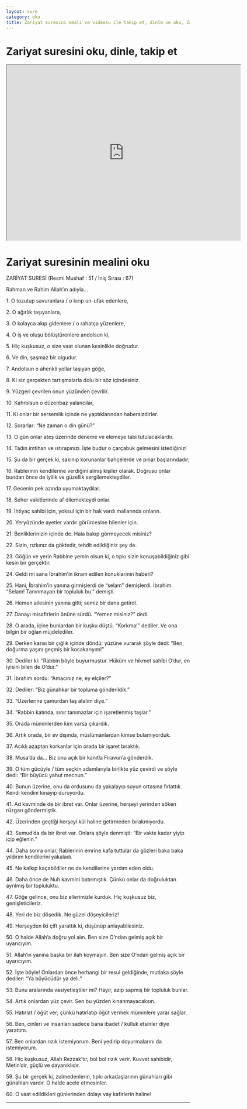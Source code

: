 ```yaml
---
layout: sure
category: oku
title: Zariyat suresini meali ve videosu ile takip et, dinle ve oku, Zariyat dinle, Zariyat meali.
---
```


<div class="container">
  <div class="row">
    <div class="col-lg-12">
      <h1>Zariyat suresini oku, dinle, takip et</h1>
      <div class="div-youtube-embed">
        <iframe width="640" height="480" src="https://www.youtube.com/embed/http://">frameborder="0" allowfullscreen></iframe>
      </div>
    </div>
  </div>

  <div class="row">
    <div class="col-lg-12">
      <h1>Zariyat suresinin mealini oku</h1>
      <div><p>ZARİYAT SURESİ (Resmi Mushaf : 51 / İniş Sırası : 67)</p><p>Rahman ve Rahim Allah’ın adıyla…</p><p></p><p></p><p>1. O tozutup savuranlara / o kırıp un-ufak edenlere,</p><p></p><p></p><p>2. O ağırlık taşıyanlara,</p><p></p><p></p><p>3. O kolayca akıp gidenlere / o rahatça yüzenlere,</p><p></p><p></p><p>4. O iş ve oluşu bölüştürenlere andolsun ki,</p><p></p><p></p><p>5. Hiç kuşkusuz, o size vaat olunan kesinlikle doğrudur.</p><p></p><p></p><p>6. Ve din, şaşmaz bir olgudur.</p><p></p><p></p><p>7. Andolsun o ahenkli yollar taşıyan göğe,</p><p></p><p></p><p>8. Ki siz gerçekten tartışmalarla dolu bir söz içindesiniz.</p><p></p><p></p><p>9. Yüzgeri çevrilen onun yüzünden çevrilir.</p><p></p><p></p><p>10. Kahrolsun o düzenbaz yalancılar,</p><p></p><p></p><p>11. Ki onlar bir sersemlik içinde ne yaptıklarından habersizdirler.</p><p></p><p></p><p>12. Sorarlar: “Ne zaman o din günü?”</p><p></p><p></p><p>13. O gün onlar ateş üzerinde deneme ve elemeye tabi tutulacaklardır.</p><p></p><p></p><p>14. Tadın imtihan ve ıstırapınızı. İşte budur o çarçabuk gelmesini istediğiniz!</p><p></p><p></p><p>15. Şu da bir gerçek ki, sakınıp korunanlar bahçelerde ve pınar başlarındadır;</p><p></p><p></p><p>16. Rablerinin kendilerine verdiğini almış kişiler olarak. Doğrusu onlar bundan önce de iyilik ve güzellik sergilemekteydiler.</p><p></p><p></p><p>17. Gecenin pek azında uyumaktaydılar.</p><p></p><p></p><p>18. Seher vakitlerinde af dilemekteydi onlar.</p><p></p><p></p><p>19. İhtiyaç sahibi için, yoksul için bir hak vardı mallarında onların.</p><p></p><p></p><p>20. Yeryüzünde ayetler vardır görürcesine bilenler için.</p><p></p><p></p><p>21. Benliklerinizin içinde de. Hala bakıp görmeyecek misiniz?</p><p></p><p></p><p>22. Sizin, rızkınız da göktedir, tehdit edildiğiniz şey de.</p><p></p><p></p><p>23. Göğün ve yerin Rabbine yemin olsun ki, o tıpkı sizin konuşabildiğiniz gibi kesin bir gerçektir.</p><p></p><p></p><p>24. Geldi mi sana İbrahim’in ikram edilen konuklarının haberi?</p><p></p><p></p><p>25. Hani, İbrahim’in yanına girmişlerdi de “selam” demişlerdi. İbrahim: “Selam! Tanınmayan bir topluluk bu.” demişti.</p><p></p><p></p><p>26. Hemen ailesinin yanına gitti; semiz bir dana getirdi.</p><p></p><p></p><p>27. Danayı misafirlerin önüne sürdü. “Yemez misiniz?” dedi.</p><p></p><p></p><p>28. O arada, içine bunlardan bir kuşku düştü. “Korkma!” dediler. Ve ona bilgin bir oğlan müjdelediler.</p><p></p><p></p><p>29. Derken karısı bir çığlık içinde döndü; yüzüne vurarak şöyle dedi: “Ben, doğurma yaşını geçmiş bir kocakarıyım!”</p><p></p><p></p><p>30. Dediler ki: “Rabbin böyle buyurmuştur. Hüküm ve hikmet sahibi O’dur, en iyisini bilen de O’dur.”</p><p></p><p></p><p>31. İbrahim sordu: “Amacınız ne, ey elçiler?”</p><p></p><p></p><p>32. Dediler: “Biz günahkar bir topluma gönderildik.”</p><p></p><p></p><p>33. “Üzerlerine çamurdan taş atalım diye.”</p><p></p><p></p><p>34. “Rabbin katında, sınır tanımazlar için işaretlenmiş taşlar.”</p><p></p><p></p><p>35. Orada müminlerden kim varsa çıkardık.</p><p></p><p></p><p>36. Artık orada, bir ev dışında, müslümanlardan kimse bulamıyorduk.</p><p></p><p></p><p>37. Acıklı azaptan korkanlar için orada bir işaret bıraktık.</p><p></p><p></p><p>38. Musa’da da… Biz onu açık bir kanıtla Firavun’a gönderdik.</p><p></p><p></p><p>39. O tüm gücüyle / tüm seçkin adamlarıyla birlikte yüz çevirdi ve şöyle dedi: “Bir büyücü yahut mecnun.”</p><p></p><p></p><p>40. Bunun üzerine, onu da ordusunu da yakalayıp suyun ortasına fırlattık. Kendi kendini kınayıp duruyordu.</p><p></p><p></p><p>41. Ad kavminde de bir ibret var. Onlar üzerine, herşeyi yerinden söken rüzgarı göndermiştik.</p><p></p><p></p><p>42. Üzerinden geçtiği herşeyi kül haline getirmeden bırakmıyordu.</p><p></p><p></p><p>43. Semud’da da bir ibret var. Onlara şöyle denmişti: “Bir vakte kadar yiyip içip eğlenin.”</p><p></p><p></p><p>44. Daha sonra onlar, Rablerinin emrine kafa tuttular da gözleri baka baka yıldırım kendilerini yakaladı.</p><p></p><p></p><p>45. Ne kalkıp kaçabildiler ne de kendilerine yardım eden oldu.</p><p></p><p></p><p>46. Daha önce de Nuh kavmini batırmıştık. Çünkü onlar da doğruluktan ayrılmış bir topluluktu.</p><p></p><p></p><p>47. Göğe gelince, onu biz ellerimizle kurduk. Hiç kuşkusuz biz, genişleticileriz.</p><p></p><p></p><p>48. Yeri de biz döşedik. Ne güzel döşeyicileriz!</p><p></p><p></p><p>49. Herşeyden iki çift yarattık ki, düşünüp anlayabilesiniz.</p><p></p><p></p><p>50. O halde Allah’a doğru yol alın. Ben size O’ndan gelmiş açık bir uyarıcıyım.</p><p></p><p></p><p>51. Allah’ın yanına başka bir ilah koymayın. Ben size O’ndan gelmiş açık bir uyarıcıyım.</p><p></p><p></p><p>52. İşte böyle! Onlardan önce herhangi bir resul geldiğinde, mutlaka şöyle dediler: “Ya büyücüdür ya deli.”</p><p></p><p></p><p>53. Bunu aralarında vasiyetleştiler mi? Hayır, azıp sapmış bir topluluk bunlar.</p><p></p><p></p><p>54. Artık onlardan yüz çevir. Sen bu yüzden kınanmayacaksın.</p><p></p><p></p><p>55. Hatırlat / öğüt ver; çünkü hatırlatıp öğüt vermek müminlere yarar sağlar.</p><p></p><p></p><p>56. Ben, cinleri ve insanları sadece bana ibadet / kulluk etsinler diye yarattım.</p><p></p><p></p><p>57. Ben onlardan rızık istemiyorum. Beni yedirip doyurmalarını da istemiyorum.</p><p></p><p></p><p>58. Hiç kuşkusuz, Allah Rezzak’tır, bol bol rızık verir. Kuvvet sahibidir, Metin’dir, güçlü ve dayanıklıdır.</p><p></p><p></p><p>59. Şu bir gerçek ki, zulmedenlerin, tıpkı arkadaşlarının günahları gibi günahları vardır. O halde acele etmesinler.</p><p></p><p></p><p>60. O vaat edildikleri günlerinden dolayı vay kafirlerin haline!</p><p></p><p></p><p></p><p></p></div>
    </div>
  </div>
</div>
<hr />